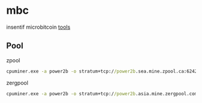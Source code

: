 # mbc
insentif microbitcoin [tools](https://github.com/MicroBitcoinOrg/Cpuminer/releases)

## Pool
zpool
```bat
cpuminer.exe -a power2b -o stratum+tcp://power2b.sea.mine.zpool.ca:6242 -u BZJBQrZ6LFyfW7qxt6agWmEYat3dniMVBA -p c=MBC,zap=MBC
```
zergpool
```bat
cpuminer.exe -a power2b -o stratum+tcp://power2b.asia.mine.zergpool.com:7445 -u BZJBQrZ6LFyfW7qxt6agWmEYat3dniMVBA -p c=MBC,mc=MBC,ID=x230t
```
